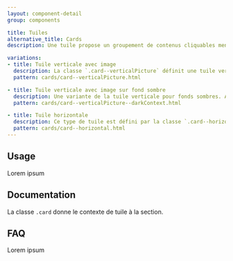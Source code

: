 ```yaml
---
layout: component-detail
group: components

title: Tuiles
alternative_title: Cards
description: Une tuile propose un groupement de contenus cliquables menant à un contenu détaillé. Il s'agit d'un lien hypertexte graphique et multi-contenu.

variations:
- title: Tuile verticale avec image
  description: La classe `.card--verticalPicture` définit une tuile verticale prévue pour recevoir une image en en-tête.
  pattern: cards/card--verticalPicture.html

- title: Tuile verticale avec image sur fond sombre
  description: Une variante de la tuile verticale pour fonds sombres. Ajouter la classe `.ds44-darkContext` gèrer le background de la tuile.
  pattern: cards/card--verticalPicture--darkContext.html

- title: Tuile horizontale
  description: Ce type de tuile est défini par la classe `.card--horizontal`. Elle présente (en général) une image sur la gauche et un contenu à droite.
  pattern: cards/card--horizontal.html
---
```


## Usage

Lorem ipsum

## Documentation

La classe `.card` donne le contexte de tuile à la section.

## FAQ

Lorem ipsum
